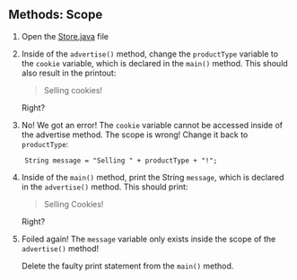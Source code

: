 ## Methods: Scope

1. Open the [Store.java](https://github.com/upliftdev/Foundations/blob/main/3.Classes_and_Objects/Methods-Scope/src/main/java/com/examples/classes12/Store.java) file

2. Inside of the ```advertise()``` method, change the ```productType``` variable to the ```cookie``` variable, which is declared in the ```main()``` method. This should also result in the printout:
	> Selling cookies!
	
	Right?

3. No! We got an error! The ```cookie``` variable cannot be accessed inside of the advertise method. The scope is wrong! Change it back to ```productType```:

```
	String message = "Selling " + productType + "!";
```

4. Inside of the ```main()``` method, print the String ```message```, which is declared in the ```advertise()``` method. This should print:
	> Selling Cookies!

	Right?

5. Foiled again! The ```message``` variable only exists inside the scope of the ```advertise()``` method!

	Delete the faulty print statement from the ```main()``` method.
